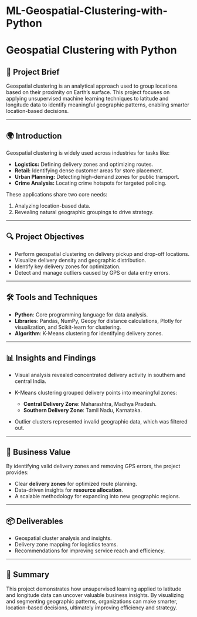# ML-Geospatial-Clustering-with-Python
# Geospatial Clustering with Python

## 📌 Project Brief

Geospatial clustering is an analytical approach used to group locations based on their proximity on Earth’s surface. This project focuses on applying unsupervised machine learning techniques to latitude and longitude data to identify meaningful geographic patterns, enabling smarter location-based decisions.

---

## 🌍 Introduction

Geospatial clustering is widely used across industries for tasks like:

* **Logistics:** Defining delivery zones and optimizing routes.
* **Retail:** Identifying dense customer areas for store placement.
* **Urban Planning:** Detecting high-demand zones for public transport.
* **Crime Analysis:** Locating crime hotspots for targeted policing.

These applications share two core needs:

1. Analyzing location-based data.
2. Revealing natural geographic groupings to drive strategy.

---

## 🔍 Project Objectives

* Perform geospatial clustering on delivery pickup and drop-off locations.
* Visualize delivery density and geographic distribution.
* Identify key delivery zones for optimization.
* Detect and manage outliers caused by GPS or data entry errors.

---

## 🛠️ Tools and Techniques

* **Python**: Core programming language for data analysis.
* **Libraries**: Pandas, NumPy, Geopy for distance calculations, Plotly for visualization, and Scikit-learn for clustering.
* **Algorithm**: K-Means clustering for identifying delivery zones.

---

## 📊 Insights and Findings

* Visual analysis revealed concentrated delivery activity in southern and central India.
* K-Means clustering grouped delivery points into meaningful zones:

  * **Central Delivery Zone**: Maharashtra, Madhya Pradesh.
  * **Southern Delivery Zone**: Tamil Nadu, Karnataka.
* Outlier clusters represented invalid geographic data, which was filtered out.

---

## 🚀 Business Value

By identifying valid delivery zones and removing GPS errors, the project provides:

* Clear **delivery zones** for optimized route planning.
* Data-driven insights for **resource allocation**.
* A scalable methodology for expanding into new geographic regions.

---

## 📦 Deliverables

* Geospatial cluster analysis and insights.
* Delivery zone mapping for logistics teams.
* Recommendations for improving service reach and efficiency.

---

## 📝 Summary

This project demonstrates how unsupervised learning applied to latitude and longitude data can uncover valuable business insights. By visualizing and segmenting geographic patterns, organizations can make smarter, location-based decisions, ultimately improving efficiency and strategy.
